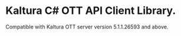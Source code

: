 # Kaltura C# OTT API Client Library.
Compatible with Kaltura OTT server version 5.1.1.26593 and above.
